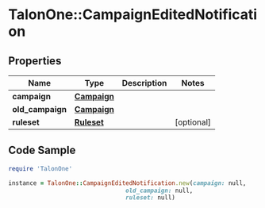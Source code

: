 # TalonOne::CampaignEditedNotification

## Properties

Name | Type | Description | Notes
------------ | ------------- | ------------- | -------------
**campaign** | [**Campaign**](Campaign.md) |  | 
**old_campaign** | [**Campaign**](Campaign.md) |  | 
**ruleset** | [**Ruleset**](Ruleset.md) |  | [optional] 

## Code Sample

```ruby
require 'TalonOne'

instance = TalonOne::CampaignEditedNotification.new(campaign: null,
                                 old_campaign: null,
                                 ruleset: null)
```


